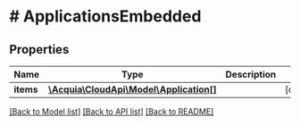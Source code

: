 # # ApplicationsEmbedded

## Properties

Name | Type | Description | Notes
------------ | ------------- | ------------- | -------------
**items** | [**\Acquia\CloudApi\Model\Application[]**](Application.md) |  | [optional]

[[Back to Model list]](../../README.md#models) [[Back to API list]](../../README.md#endpoints) [[Back to README]](../../README.md)
